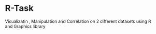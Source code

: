 # R-Task
Visualizatin , Manipulation and Correlation on 2 different datasets using R and Graphics library
